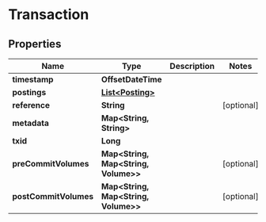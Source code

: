

# Transaction


## Properties

| Name | Type | Description | Notes |
|------------ | ------------- | ------------- | -------------|
|**timestamp** | **OffsetDateTime** |  |  |
|**postings** | [**List&lt;Posting&gt;**](Posting.md) |  |  |
|**reference** | **String** |  |  [optional] |
|**metadata** | **Map&lt;String, String&gt;** |  |  |
|**txid** | **Long** |  |  |
|**preCommitVolumes** | **Map&lt;String, Map&lt;String, Volume&gt;&gt;** |  |  [optional] |
|**postCommitVolumes** | **Map&lt;String, Map&lt;String, Volume&gt;&gt;** |  |  [optional] |



